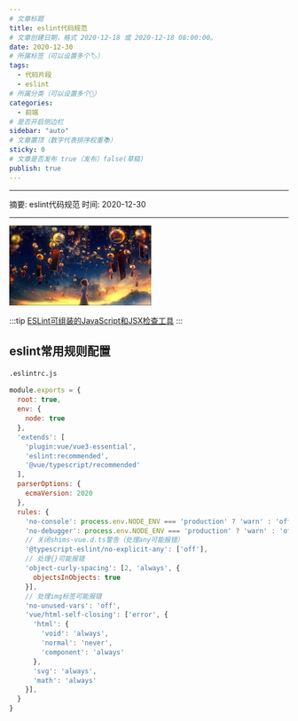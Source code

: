 ```yaml
---
# 文章标题
title: eslint代码规范
# 文章创建日期，格式 2020-12-18 或 2020-12-18 08:00:00。
date: 2020-12-30
# 所属标签（可以设置多个🏷）
tags:
  - 代码片段
  - eslint
# 所属分类（可以设置多个💖）
categories:
  - 前端
# 是否开启侧边栏
sidebar: "auto"
# 文章置顶（数字代表排序权重📚）
sticky: 0
# 文章是否发布 true（发布）false(草稿)
publish: true
---
```


---

摘要: eslint代码规范
时间: 2020-12-30

---

<img src="/img/3.jpg" width="256px" height="144px">

<!-- more -->
:::tip
[ESLint可组装的JavaScript和JSX检查工具](https://eslint.bootcss.com/)
:::

## eslint常用规则配置

`.eslintrc.js`

```javascript
module.exports = {
  root: true,
  env: {
    node: true
  },
  'extends': [
    'plugin:vue/vue3-essential',
    'eslint:recommended',
    '@vue/typescript/recommended'
  ],
  parserOptions: {
    ecmaVersion: 2020
  },
  rules: {
    'no-console': process.env.NODE_ENV === 'production' ? 'warn' : 'off',
    'no-debugger': process.env.NODE_ENV === 'production' ? 'warn' : 'off',
    // 关闭shims-vue.d.ts警告（处理any可能报错）
    '@typescript-eslint/no-explicit-any': ['off'],
    // 处理{}可能报错
    'object-curly-spacing': [2, 'always', {
      objectsInObjects: true
    }],
    // 处理img标签可能报错
    'no-unused-vars': 'off',
    'vue/html-self-closing': ['error', {
      'html': {
        'void': 'always',
        'normal': 'never',
        'component': 'always'
      },
      'svg': 'always',
      'math': 'always'
    }],
  }
}
```